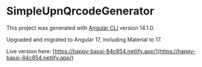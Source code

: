 # SimpleUpnQrcodeGenerator

This project was generated with [Angular CLI](https://github.com/angular/angular-cli) version 14.1.0.

Upgraded and migrated to Angular 17, including Material to 17.

Live version here: [https://happy-bassi-84c854.netlify.app/](https://happy-bassi-84c854.netlify.app/)
